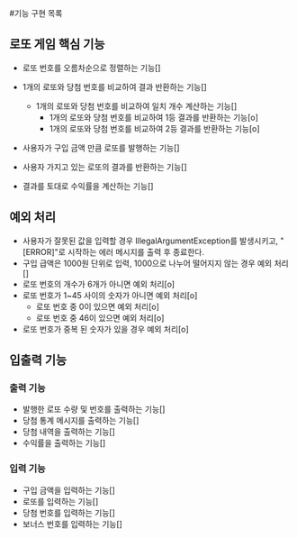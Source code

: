 #기능 구현 목록


## 로또 게임 핵심 기능
- 로또 번호를 오름차순으로 정렬하는 기능[]
  
- 1개의 로또와 당첨 번호를 비교하여 결과 반환하는 기능[]
  - 1개의 로또와 당첨 번호를 비교하여 일치 개수 계산하는 기능[]
    - 1개의 로또와 당첨 번호를 비교하여 1등 결과를 반환하는 기능[o]
    - 1개의 로또와 당첨 번호를 비교하여 2등 결과를 반환하는 기능[o]
  
- 사용자가 구입 금액 만큼 로또를 발행하는 기능[]
- 사용자 가지고 있는 로또의 결과를 반환하는 기능[]
- 결과를 토대로 수익률을 계산하는 기능[]


## 예외 처리
- 사용자가 잘못된 값을 입력할 경우 IllegalArgumentException를 발생시키고, 
  "[ERROR]"로 시작하는 에러 메시지를 출력 후 종료한다.
- 구입 급액은 1000원 단위로 입력, 1000으로 나누어 떨어지지 않는 경우 예외 처리[]
- 로또 번호의 개수가 6개가 아니면 예외 처리[o]
- 로또 번호가 1~45 사이의 숫자가 아니면 예외 처리[o]
  - 로또 번호 중 0이 있으면 예외 처리[o]
  - 로또 번호 중 46이 있으면 예외 처리[o]
- 로또 번호가 중복 된 숫자가 있을 경우 예외 처리[o]


## 입출력 기능 
### 출력 기능
- 발행한 로또 수량 및 번호를 출력하는 기능[]
- 당첨 통계 메시지를 출력하는 기능[]
- 당첨 내역을 출력하는 기능[]
- 수익률을 출력하는 기능[]

### 입력 기능
- 구입 금액을 입력하는 기능[]
- 로또를 입력하는 기능[]
- 당첨 번호를 입력하는 기능[]
- 보너스 번호를 입력하는 기능[]